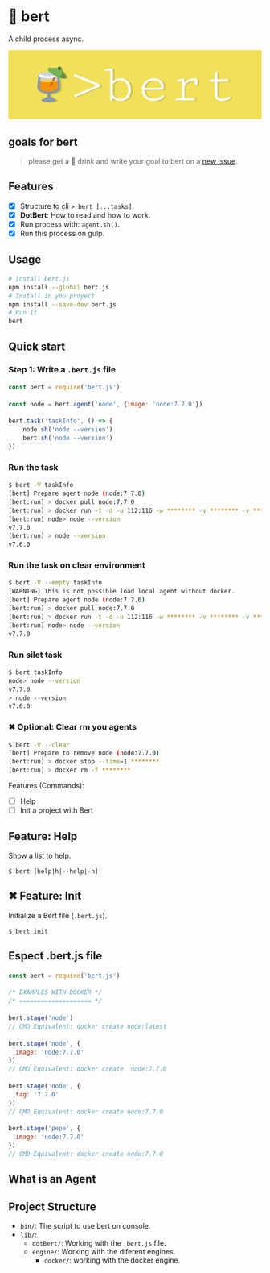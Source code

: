 # 🍹 bert
A child process async.

![🍹 > bert](./assets/bert-bg.png)

## goals for bert
> please get a 🍹 drink and write your goal to bert on a [new issue][].

## Features
- [x] Structure to cli `> bert [...tasks]`.
- [x] **DotBert**: How to read and how to work.
- [x] Run process with:  `agent.sh()`.
- [x] Run this process on gulp.

## Usage
```bash
# Install bert.js
npm install --global bert.js
# Install in you proyect
npm install --save-dev bert.js
# Run It
bert
```

## Quick start

### Step 1: Write a `.bert.js` file

```javascript
const bert = require('bert.js')

const node = bert.agent('node', {image: 'node:7.7.0'})

bert.task('taskInfo', () => {
    node.sh('node --version') 
    bert.sh('node --version') 
})
```

### Run the task

```bash
$ bert -V taskInfo
[bert] Prepare agent node (node:7.7.0)
[bert:run] > docker pull node:7.7.0
[bert:run] > docker run -t -d -u 112:116 -w ******** -v ******** -v ******** -e ******** --entrypoint cat node:7.7.0
[bert:run] node> node --version
v7.7.0
[bert:run] > node --version
v7.6.0
```

### Run the task on clear environment

```bash
$ bert -V --empty taskInfo
[WARNING] This is not possible load local agent without docker.
[bert] Prepare agent node (node:7.7.0)
[bert:run] > docker pull node:7.7.0
[bert:run] > docker run -t -d -u 112:116 -w ******** -v ******** -v ******** -e ******** --entrypoint cat node:7.7.0
[bert:run] node> node --version
v7.7.0
```

### Run silet task

```bash
$ bert taskInfo
node> node --version
v7.7.0
> node --version
v7.6.0
```

### ✖ Optional: Clear rm you agents

```bash
$ bert -V --clear
[bert] Prepare to remove node (node:7.7.0)
[bert:run] > docker stop --time=1 ********
[bert:run] > docker rm -f ********
```

Features (Commands):
- [ ] Help
- [ ] Init a project with Bert

## Feature: Help
Show a list to help.

    $ bert [help|h|--help|-h]

## ✖ Feature: Init

Initialize a Bert file (`.bert.js`).

    $ bert init


## Espect .bert.js file

```javascript
const bert = require('bert.js')

/* EXAMPLES WITH DOCKER */
/* ==================== */

bert.stage('node')
// CMD Equivalent: docker create node:latest

bert.stage('node', {
  image: 'node:7.7.0'
})
// CMD Equivalent: docker create  node:7.7.0

bert.stage('node', {
  tag: '7.7.0'
})
// CMD Equivalent: docker create node:7.7.0

bert.stage('pepe', {
  image: 'node:7.7.0'
})
// CMD Equivalent: docker create node:7.7.0

```


## What is an Agent

## Project Structure

- `bin/`: The script to use bert on console.
- `lib/`:
    - `dotBert/`: Working with the `.bert.js` file.
    - `engine/`: Working with the diferent engines.
        - `docker/`: working with the docker engine. 


[new issue]: https://github.com/JonDotsoy/bert-cli/issues/new

